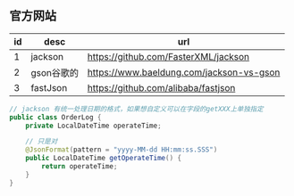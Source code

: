 ## 官方网站
id|desc|url
---|----|----
1|jackson|https://github.com/FasterXML/jackson
2|gson谷歌的|https://www.baeldung.com/jackson-vs-gson
3|fastJson|https://github.com/alibaba/fastjson


```java
// jackson 有统一处理日期的格式，如果想自定义可以在字段的getXXX上单独指定
public class OrderLog {
    private LocalDateTime operateTime;

    // 只是对
    @JsonFormat(pattern = "yyyy-MM-dd HH:mm:ss.SSS")
    public LocalDateTime getOperateTime() {
        return operateTime;
    }
}
```

